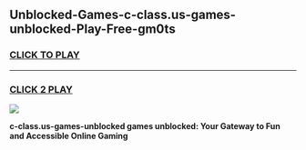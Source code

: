 
## Unblocked-Games-c-class.us-games-unblocked-Play-Free-gm0ts
<h3>
<a href="https://premium76.site?title=c-class.us-games-unblocked&ref=23A">CLICK TO PLAY</a></h3>
<hr>

<h3>
<a href="https://premium76.site?title=c-class.us-games-unblocked&ref=23A">CLICK 2 PLAY</a>
  
</h3>

<a href="https://premium76.site?title=c-class.us-games-unblocked&ref=23A"><img src="https://clearcache.store/games.png"></a>


**c-class.us-games-unblocked games unblocked: Your Gateway to Fun and Accessible Online Gaming**
